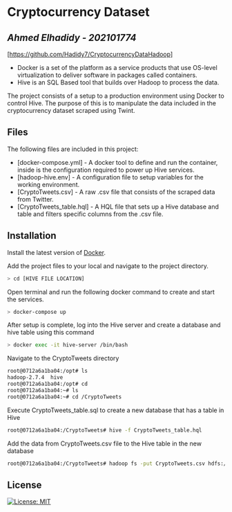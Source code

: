 # Cryptocurrency Dataset
## _Ahmed Elhadidy - 202101774_

[https://github.com/Hadidy7/CryptocurrencyDataHadoop]

- Docker is a set of the platform as a service products that use OS-level virtualization to deliver software in packages called containers.
- Hive is an SQL Based tool that builds over Hadoop to process the data.

The project consists of a setup to a production environment using Docker to control Hive. The purpose of this is to manipulate the data included in the cryptocurrency dataset scraped using Twint. 

## Files

The following files are included in this project:

- [docker-compose.yml] - A docker tool to define and run the container, inside is the configuration required to power up Hive services.
- [hadoop-hive.env] - A configuration file to setup variables for the working environment.
- [CryptoTweets.csv] - A raw .csv file that consists of the scraped data from Twitter.
- [CryptoTweets_table.hql] - A HQL file that sets up a Hive database and table and filters specific columns from the .csv file.

## Installation

Install the latest version of [Docker](https://docs.docker.com/desktop/windows/install/).

Add the project files to your local and navigate to the project directory.
```sh
> cd [HIVE FILE LOCATION]
```

Open terminal and run the following docker command to create and start the services.
```sh
> docker-compose up
```

After setup is complete, log into the Hive server and create a database and hive table using this command 
```sh
> docker exec -it hive-server /bin/bash
```

Navigate to the CryptoTweets directory
```sh
root@0712a6a1ba04:/opt# ls
hadoop-2.7.4  hive
root@0712a6a1ba04:/opt# cd
root@0712a6a1ba04:~# ls
root@0712a6a1ba04:~# cd /CryptoTweets
```

Execute CryptoTweets_table.sql to create a new database that has a table in Hive
```sh
root@0712a6a1ba04:/CryptoTweets# hive -f CryptoTweets_table.hql
```

Add the data from CryptoTweets.csv file to the Hive table in the new database
```sh
root@0712a6a1ba04:/CryptoTweets# hadoop fs -put CryptoTweets.csv hdfs://namenode:8020/user/hive/warehouse/testdb.db/CryptoTweets
```

## License
[![License: MIT](https://img.shields.io/badge/License-MIT-yellow.svg)](https://opensource.org/licenses/MIT)



